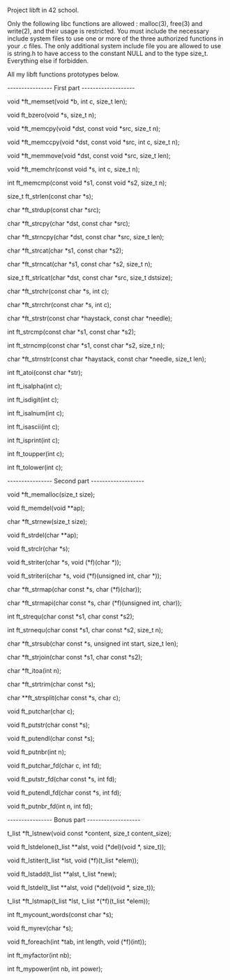 Project libft in 42 school.

Only the following libc functions are allowed : malloc(3), free(3) and write(2), and their usage is restricted.
You must include the necessary include system files to use one or more of the three authorized functions in your .c files. 
The only additional system include file you are allowed to use is string.h to have access to the constant NULL and to the 
type size_t. Everything else if forbidden.

All my libft functions prototypes below. 

---------------- First part -------------------

void				*ft_memset(void *b, int c, size_t len);

void				ft_bzero(void *s, size_t n);

void				*ft_memcpy(void *dst, const void *src, size_t n);

void				*ft_memccpy(void *dst, const void *src, int c, size_t n);

void				*ft_memmove(void	*dst, const void *src, size_t len);

void				*ft_memchr(const void *s, int c, size_t n);

int					ft_memcmp(const void *s1, const void *s2, size_t n);

size_t				ft_strlen(const char *s);

char				*ft_strdup(const char *src);

char				*ft_strcpy(char *dst, const char *src);

char				*ft_strncpy(char *dst, const char *src, size_t len);

char				*ft_strcat(char *s1, const char *s2);

char				*ft_strncat(char *s1, const char *s2, size_t n);

size_t				ft_strlcat(char *dst, const char *src, size_t dstsize);

char				*ft_strchr(const char *s, int c);

char				*ft_strrchr(const char *s, int c);

char				*ft_strstr(const char *haystack, const char *needle);

int					ft_strcmp(const char *s1, const char *s2);

int					ft_strncmp(const char *s1, const char *s2, size_t n);

char				*ft_strnstr(const char *haystack, const char *needle, size_t len);

int					ft_atoi(const char *str);

int					ft_isalpha(int c);

int					ft_isdigit(int c);

int					ft_isalnum(int c);

int					ft_isascii(int c);

int					ft_isprint(int c);

int					ft_toupper(int c);

int					ft_tolower(int c);


---------------- Second part -------------------

void				*ft_memalloc(size_t size);

void				ft_memdel(void **ap);

char				*ft_strnew(size_t size);

void				ft_strdel(char **ap);

void				ft_strclr(char *s);

void				ft_striter(char *s, void (*f)(char *));

void				ft_striteri(char *s, void (*f)(unsigned int, char *));

char				*ft_strmap(char const *s, char (*f)(char));

char				*ft_strmapi(char const *s, char (*f)(unsigned int, char));

int					ft_strequ(char const *s1, char const *s2);

int					ft_strnequ(char const *s1, char const *s2, size_t n);

char				*ft_strsub(char const *s, unsigned int start, size_t len);

char				*ft_strjoin(char const *s1, char const *s2);

char				*ft_itoa(int n);

char				*ft_strtrim(char const *s);

char				**ft_strsplit(char const *s, char c);

void				ft_putchar(char c);

void				ft_putstr(char const *s);

void				ft_putendl(char const *s);

void				ft_putnbr(int n);

void				ft_putchar_fd(char c, int fd);

void				ft_putstr_fd(char const *s, int fd);

void				ft_putendl_fd(char const *s, int fd);

void				ft_putnbr_fd(int n, int fd);


---------------- Bonus part -------------------

t_list				*ft_lstnew(void const *content, size_t content_size);

void				ft_lstdelone(t_list **alst, void (*del)(void *, size_t));

void				ft_lstiter(t_list *lst, void (*f)(t_list *elem));

void				ft_lstadd(t_list **alst, t_list *new);

void				ft_lstdel(t_list **alst, void (*del)(void *, size_t));

t_list				*ft_lstmap(t_list *lst, t_list *(*f)(t_list *elem));

int					ft_mycount_words(const char *s);

void				ft_myrev(char *s);

void				ft_foreach(int *tab, int length, void (*f)(int));

int					ft_myfactor(int nb);

int					ft_mypower(int nb, int power);

